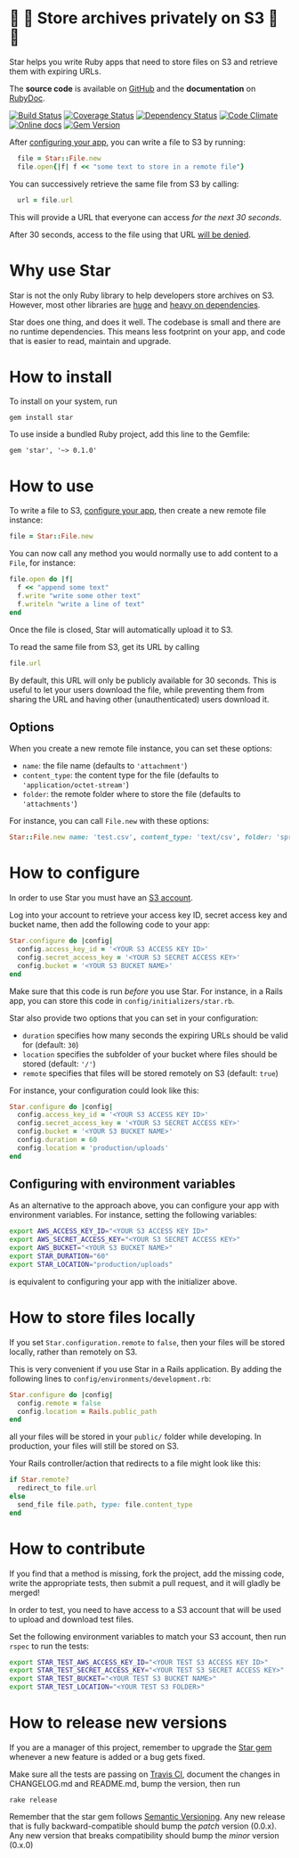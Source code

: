 :star2: :star2: Store archives privately on S3 :star2: :star2:
==============================================================

Star helps you write Ruby apps that need to store files on S3 and retrieve them with expiring URLs.

The **source code** is available on [GitHub](https://github.com/Fullscreen/star) and the **documentation** on [RubyDoc](http://www.rubydoc.info/github/Fullscreen/star/master/Star/Interface).

[![Build Status](http://img.shields.io/travis/Fullscreen/star/master.svg)](https://travis-ci.org/Fullscreen/star)
[![Coverage Status](http://img.shields.io/coveralls/Fullscreen/star/master.svg)](https://coveralls.io/r/Fullscreen/star)
[![Dependency Status](http://img.shields.io/gemnasium/Fullscreen/star.svg)](https://gemnasium.com/Fullscreen/star)
[![Code Climate](http://img.shields.io/codeclimate/github/Fullscreen/star.svg)](https://codeclimate.com/github/Fullscreen/star)
[![Online docs](http://img.shields.io/badge/docs-✓-green.svg)](http://www.rubydoc.info/github/Fullscreen/star/master/Star/File)
[![Gem Version](http://img.shields.io/gem/v/star.svg)](http://rubygems.org/gems/star)


After [configuring your app](#how-to-configure), you can write a file to S3 by running:

```ruby
  file = Star::File.new
  file.open{|f| f << "some text to store in a remote file"}
```

You can successively retrieve the same file from S3 by calling:

```ruby
  url = file.url
```

This will provide a URL that everyone can access *for the next 30 seconds*.

After 30 seconds, access to the file using that URL [will be denied](http://docs.aws.amazon.com/AmazonCloudFront/latest/DeveloperGuide/private-content-signed-urls.html#private-content-overview-choosing-duration).

Why use Star
============

Star is not the only Ruby library to help developers store archives on S3.
However, most other libraries are [huge](https://rubygems.org/gems/aws-sdk-core) and [heavy on dependencies](https://github.com/fog/fog/blob/master/fog.gemspec#L50-L100).

Star does one thing, and does it well.
The codebase is small and there are no runtime dependencies.
This means less footprint on your app, and code that is easier to read, maintain and upgrade.

How to install
==============

To install on your system, run

    gem install star

To use inside a bundled Ruby project, add this line to the Gemfile:

    gem 'star', '~> 0.1.0'


How to use
==========

To write a file to S3, [configure your app](#how-to-configure), then create a new remote file
instance:

```ruby
file = Star::File.new
```

You can now call any method you would normally use to add content to a
`File`, for instance:

```ruby
file.open do |f|
  f << "append some text"
  f.write "write some other text"
  f.writeln "write a line of text"
end
```

Once the file is closed, Star will automatically upload it to S3.

To read the same file from S3, get its URL by calling

```ruby
file.url
```

By default, this URL will only be publicly available for 30 seconds.
This is useful to let your users download the file, while preventing them
from sharing the URL and having other (unauthenticated) users download it.

Options
-------

When you create a new remote file instance, you can set these options:

* `name`: the file name (defaults to `'attachment'`)
* `content_type`: the content type for the file (defaults to `'application/octet-stream'`)
* `folder`: the remote folder where to store the file (defaults to `'attachments'`)

For instance, you can call `File.new` with these options:

```ruby
Star::File.new name: 'test.csv', content_type: 'text/csv', folder: 'spreadsheets'
```

How to configure
================

In order to use Star you must have an [S3 account](https://aws.amazon.com/s3).

Log into your account to retrieve your access key ID, secret access key and
bucket name, then add the following code to your app:

```ruby
Star.configure do |config|
  config.access_key_id = '<YOUR S3 ACCESS KEY ID>'
  config.secret_access_key = '<YOUR S3 SECRET ACCESS KEY>'
  config.bucket = '<YOUR S3 BUCKET NAME>'
end
```

Make sure that this code is run *before* you use Star.
For instance, in a Rails app, you can store this code in `config/initializers/star.rb`.

Star also provide two options that you can set in your configuration:

* `duration` specifies how many seconds the expiring URLs should be valid for (default: `30`)
* `location` specifies the subfolder of your bucket where files should be stored (default: `'/'`)
* `remote` specifies that files will be stored remotely on S3 (default: `true`)

For instance, your configuration could look like this:

```ruby
Star.configure do |config|
  config.access_key_id = '<YOUR S3 ACCESS KEY ID>'
  config.secret_access_key = '<YOUR S3 SECRET ACCESS KEY>'
  config.bucket = '<YOUR S3 BUCKET NAME>'
  config.duration = 60
  config.location = 'production/uploads'
end
```

Configuring with environment variables
--------------------------------------

As an alternative to the approach above, you can configure your app with
environment variables. For instance, setting the following variables:

```bash
export AWS_ACCESS_KEY_ID="<YOUR S3 ACCESS KEY ID>"
export AWS_SECRET_ACCESS_KEY="<YOUR S3 SECRET ACCESS KEY>"
export AWS_BUCKET="<YOUR S3 BUCKET NAME>"
export STAR_DURATION="60"
export STAR_LOCATION="production/uploads"
```

is equivalent to configuring your app with the initializer above.

How to store files locally
==========================

If you set `Star.configuration.remote` to `false`, then your files will be
stored locally, rather than remotely on S3.

This is very convenient if you use Star in a Rails application.
By adding the following lines to `config/environments/development.rb`:

```ruby
Star.configure do |config|
  config.remote = false
  config.location = Rails.public_path
end
```

all your files will be stored in your `public/` folder while developing.
In production, your files will still be stored on S3.

Your Rails controller/action that redirects to a file might look like this:


```ruby
if Star.remote?
  redirect_to file.url
else
  send_file file.path, type: file.content_type
end
```

How to contribute
=================

If you find that a method is missing, fork the project, add the missing code,
write the appropriate tests, then submit a pull request, and it will gladly
be merged!

In order to test, you need to have access to a S3 account that will be used
to upload and download test files.

Set the following environment variables to match your S3 account, then run
`rspec` to run the tests:

```bash
export STAR_TEST_AWS_ACCESS_KEY_ID="<YOUR TEST S3 ACCESS KEY ID>"
export STAR_TEST_SECRET_ACCESS_KEY="<YOUR TEST S3 SECRET ACCESS KEY>"
export STAR_TEST_BUCKET="<YOUR TEST S3 BUCKET NAME>"
export STAR_TEST_LOCATION="<YOUR TEST S3 FOLDER>"
```

How to release new versions
===========================

If you are a manager of this project, remember to upgrade the [Star gem](http://rubygems.org/gems/star)
whenever a new feature is added or a bug gets fixed.

Make sure all the tests are passing on [Travis CI](https://travis-ci.org/Fullscreen/star),
document the changes in CHANGELOG.md and README.md, bump the version, then run

    rake release

Remember that the star gem follows [Semantic Versioning](http://semver.org).
Any new release that is fully backward-compatible should bump the *patch* version (0.0.x).
Any new version that breaks compatibility should bump the *minor* version (0.x.0)
